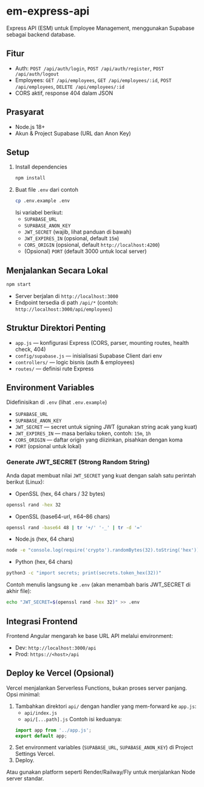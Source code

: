 # em-express-api

Express API (ESM) untuk Employee Management, menggunakan Supabase sebagai backend database.

## Fitur
- Auth: `POST /api/auth/login`, `POST /api/auth/register`, `POST /api/auth/logout`
- Employees: `GET /api/employees`, `GET /api/employees/:id`, `POST /api/employees`, `DELETE /api/employees/:id`
- CORS aktif, response 404 dalam JSON

## Prasyarat
- Node.js 18+
- Akun & Project Supabase (URL dan Anon Key)

## Setup
1. Install dependencies
   ```bash
   npm install
   ```
2. Buat file `.env` dari contoh
   ```bash
   cp .env.example .env
   ```
   Isi variabel berikut:
   - `SUPABASE_URL`
   - `SUPABASE_ANON_KEY`
   - `JWT_SECRET` (wajib, lihat panduan di bawah)
   - `JWT_EXPIRES_IN` (opsional, default `15m`)
   - `CORS_ORIGIN` (opsional, default `http://localhost:4200`)
   - (Opsional) `PORT` (default 3000 untuk local server)

## Menjalankan Secara Lokal
```bash
npm start
```
- Server berjalan di `http://localhost:3000`
- Endpoint tersedia di path `/api/*` (contoh: `http://localhost:3000/api/employees`)

## Struktur Direktori Penting
- `app.js` — konfigurasi Express (CORS, parser, mounting routes, health check, 404)
- `config/supabase.js` — inisialisasi Supabase Client dari env
- `controllers/` — logic bisnis (auth & employees)
- `routes/` — definisi rute Express

## Environment Variables
Didefinisikan di `.env` (lihat `.env.example`)
- `SUPABASE_URL`
- `SUPABASE_ANON_KEY`
- `JWT_SECRET` — secret untuk signing JWT (gunakan string acak yang kuat)
- `JWT_EXPIRES_IN` — masa berlaku token, contoh: `15m`, `1h`
- `CORS_ORIGIN` — daftar origin yang diizinkan, pisahkan dengan koma
- `PORT` (opsional untuk lokal)

### Generate JWT_SECRET (Strong Random String)
Anda dapat membuat nilai `JWT_SECRET` yang kuat dengan salah satu perintah berikut (Linux):

- OpenSSL (hex, 64 chars / 32 bytes)
```bash
openssl rand -hex 32
```

- OpenSSL (base64-url, ±64–86 chars)
```bash
openssl rand -base64 48 | tr '+/' '-_' | tr -d '='
```

- Node.js (hex, 64 chars)
```bash
node -e "console.log(require('crypto').randomBytes(32).toString('hex'))"
```

- Python (hex, 64 chars)
```bash
python3 -c "import secrets; print(secrets.token_hex(32))"
```

Contoh menulis langsung ke `.env` (akan menambah baris JWT_SECRET di akhir file):
```bash
echo "JWT_SECRET=$(openssl rand -hex 32)" >> .env
```

## Integrasi Frontend
Frontend Angular mengarah ke base URL API melalui environment:
- Dev: `http://localhost:3000/api`
- Prod: `https://<host>/api`

## Deploy ke Vercel (Opsional)
Vercel menjalankan Serverless Functions, bukan proses server panjang. Opsi minimal:
1. Tambahkan direktori `api/` dengan handler yang mem-forward ke `app.js`:
   - `api/index.js`
   - `api/[...path].js`
   Contoh isi keduanya:
   ```js
   import app from '../app.js';
   export default app;
   ```
2. Set environment variables (`SUPABASE_URL`, `SUPABASE_ANON_KEY`) di Project Settings Vercel.
3. Deploy.

Atau gunakan platform seperti Render/Railway/Fly untuk menjalankan Node server standar.
